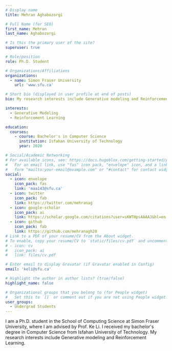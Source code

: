 ```yaml
---
# Display name
title: Mehran Aghabozorgi

# Full Name (for SEO)
first_name: Mehran
last_name: Aghabozorgi

# Is this the primary user of the site?
superuser: true

# Role/position
role: Ph.D. Student

# Organizations/Affiliations
organizations:
  - name: Simon Fraser University
    url: 'www.sfu.ca'

# Short bio (displayed in user profile at end of posts)
bio: My research interests include Generative modeling and Reinforcement Learning.

interests:
  - Generative Modeling
  - Reinforcement Learning

education:
  courses:
    - course: Bachelor's in Computer Science
      institution: Isfahan University of Technology
      year: 2020

# Social/Academic Networking
# For available icons, see: https://docs.hugoblox.com/getting-started/page-builder/#icons
#   For an email link, use "fas" icon pack, "envelope" icon, and a link in the
#   form "mailto:your-email@example.com" or "#contact" for contact widget.
social:
  - icon: envelope
    icon_pack: fas
    link: 'maa143@sfu.ca'
  - icon: twitter
    icon_pack: fab
    link: https://twitter.com/mehranag
  - icon: google-scholar
    icon_pack: ai
    link: https://scholar.google.com/citations?user=sKWTHpsAAAAJ&hl=en
  - icon: github
    icon_pack: fab
    link: https://github.com/mehranagh20
# Link to a PDF of your resume/CV from the About widget.
# To enable, copy your resume/CV to `static/files/cv.pdf` and uncomment the lines below.
# - icon: cv
#   icon_pack: ai
#   link: files/cv.pdf

# Enter email to display Gravatar (if Gravatar enabled in Config)
email: 'keli@sfu.ca'

# Highlight the author in author lists? (true/false)
highlight_name: false

# Organizational groups that you belong to (for People widget)
#   Set this to `[]` or comment out if you are not using People widget.
user_groups:
  - Undergrad Students
---
```


I am a Ph.D. student in the School of Computing Science at Simon Fraser University, where I am advised by Prof. Ke Li. I received my bachelor's degree in Computer Science from Isfahan University of Technology. My research interests include Generative modeling and Reinforcement Learning.